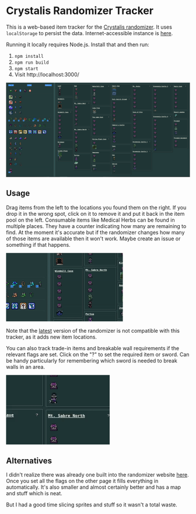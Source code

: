# Crystalis Randomizer Tracker

This is a web-based item tracker for the
[Crystalis randomizer](https://crystalisrandomizer.com). It uses 
`localStorage` to persist the data. Internet-accessible instance is 
[here](https://crystalistracker.tmont.com/).

Running it locally requires Node.js. Install that and then run:

1. `npm install`
2. `npm run build`
3. `npm start`
4. Visit http://localhost:3000/

![screenshot](./docs/crystalis-rando-tracker-empty.png)

## Usage
Drag items from the left to the locations you found them on the right. If you
drop it in the wrong spot, click on it to remove it and put it back in the
item pool on the left. Consumable items like Medical Herbs can be found in
multiple places. They have a counter indicating how many are remaining to
find. At the moment it's accurate but if the randomizer changes how many
of those items are available then it won't work. Maybe create an issue
or something if that happens.

![usage gif](./docs/crystalis-tracker-usage.gif)

Note that the [latest](https://crystalisrandomizer.com/latest) version of
the randomizer is not compatible with this tracker, as it adds new item
locations.

You can also track trade-in items and breakable wall requirements if the
relevant flags are set. Click on the "?" to set the required item or sword.
Can be handy particularly for remembering which sword is needed to break walls 
in an area.

![requirement gif](./docs/crystalis-tracker-req.gif)

## Alternatives
I didn't realize there was already one built into the randomizer website
[here](https://crystalisrandomizer.com/track). Once you set all the flags
on the other page it fills everything in automatically. It's also smaller
and almost certainly better and has a map and stuff which is neat.

But I had a good time slicing sprites and stuff so it wasn't a total waste.
